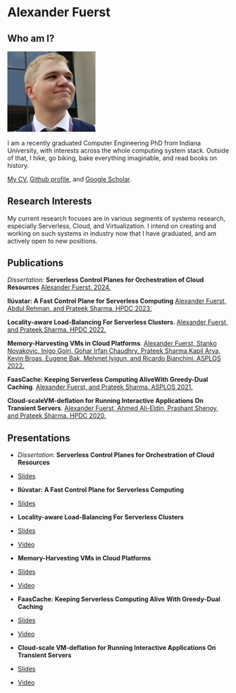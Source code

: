 # Alexander Fuerst

## Who am I?

<img src="assets/img.jpg" alt="drawing" width="200"/>

I am a recently graduated Computer Engineering PhD from Indiana University, with interests across the whole computing system stack.
Outside of that, I hike, go biking, bake everything imaginable, and read books on history.

[My CV](./assets/cv.pdf), [Github profile](https://github.com/aFuerst/), and [Google Scholar](https://scholar.google.com/citations?user=zvkH4_UAAAAJ).

## Research Interests

My current research focuses are in various segments of systems research, especially Serverless, Cloud, and Virtualization. I intend on creating and working on such systems in industry now that I have graduated, and am actively open to new positions.

## Publications

_Dissertation:_ **Serverless Control Planes for Orchestration of Cloud Resources**
[Alexander  Fuerst. 2024.](./assets/dissertation.pdf)

**Ilúvatar: A Fast Control Plane for Serverless Computing**
[Alexander  Fuerst,  Abdul Rehman,  and  Prateek  Sharma. HPDC 2023.](./assets/Il%C3%BAvatar.pdf)

**Locality-aware Load-Balancing For Serverless Clusters**.
[Alexander Fuerst, and Prateek Sharma. HPDC 2022.](./assets/lbfaas.pdf)

**Memory-Harvesting VMs in Cloud Platforms**.
[Alexander Fuerst, Stanko Novakovic, Inigo Goiri, Gohar Irfan Chaudhry, Prateek Sharma,Kapil Arya, Kevin Broas, Eugene Bak, Mehmet Iyigun, and Ricardo Bianchini. ASPLOS 2022.](./assets/Memory-Harvesting.pdf)

**FaasCache: Keeping Serverless Computing AliveWith Greedy-Dual Caching**.
[Alexander Fuerst, and Prateek Sharma. ASPLOS 2021.](./assets/FaasCache.pdf)

**Cloud-scaleVM-deflation for Running Interactive Applications On Transient Servers**.
[Alexander Fuerst, Ahmed Ali-Eldin, Prashant Shenoy, and Prateek Sharma. HPDC 2020.](./assets/deflation.pdf)

## Presentations

* _Dissertation:_ **Serverless Control Planes for Orchestration of Cloud Resources**
* [Slides](./assets/defense-presentation.pptx)

* **Ilúvatar: A Fast Control Plane for Serverless Computing**
* [Slides](./assets/iluvatar-presentation.pptx)

* **Locality-aware Load-Balancing For Serverless Clusters**
* [Slides](./assets/faas-lb-presentation.pptx)
* [Video](https://youtu.be/nEB45\_dtx6U)

* **Memory-Harvesting VMs in Cloud Platforms**
* [Slides](https://afuerst.github.io/assets/5B_0262_Fuerst.pptx)
* [Video](https://www.youtube.com/watch?v=fvPAzienOTQ)

* **FaasCache: Keeping Serverless Computing Alive With Greedy-Dual Caching**
* [Slides](./assets/ASPLOS-2021-pres.pptx)
* [Video](https://indiana-my.sharepoint.com/:v:/g/personal/alfuerst_iu_edu/EaZ_NJFeSDFMnesdbvFiTOkBICf2z5U577qdvm9o-qYExQ?e=t4ArmQ)

* **Cloud-scale VM-deflation for Running Interactive Applications On Transient Servers**
* [Slides](./assets/HPDC-2020-pres.pptx)
* [Video](https://www.youtube.com/watch?v=gFzaHkM_1Tg)
